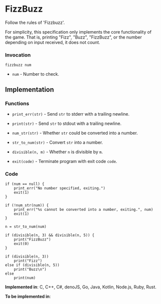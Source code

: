 # FizzBuzz

Follow the rules of 'Fizzbuzz'.

For simplicity, this specification only implements the core functionality of the game. That is, printing "Fizz", "Buzz", "FizzBuzz", or the number depending on input received, it does not count.

### Invocation

`fizzbuzz num`

- `num` - Number to check.

## Implementation

### Functions

- `print_err(str)` - Send `str` to stderr with a trailing newline.

- `print(str)` - Send `str` to stdout with a trailing newline.

- `num_str(str)` - Whether `str` could be converted into a number.

- `str_to_num(str)` - Convert `str` into a number.

- `divisible(n, m)` - Whether `n` is divisible by `m`.

- `exit(code)` - Terminate program with exit code `code`.

### Code

```
if (num == null) {
    print_err("No number specified, exiting.")
    exit(1)
}

if (!num_str(num)) {
    print_err("%s cannot be converted into a number, exiting.", num)
    exit(1)
}

n = str_to_num(num)

if (divisible(n, 3) && divisible(n, 5)) {
    print("FizzBuzz")
    exit(0)
}

if (divisible(n, 3))
    print("Fizz")
else if (divisible(n, 5))
    print("Buzz\n")
else
    print(num)
```

**Implemented in**: C, C++, C#, denoJS, Go, Java, Kotlin, Node.js, Ruby, Rust.

**To be implemented in**:
